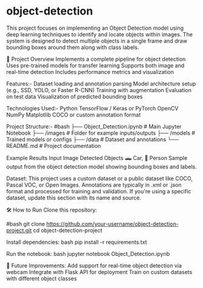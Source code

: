 # object-detection
This project focuses on implementing an Object Detection model using deep learning techniques to identify and locate objects within images. The system is designed to detect multiple objects in a single frame and draw bounding boxes around them along with class labels.

🧾 Project Overview
Implements a complete pipeline for object detection
Uses pre-trained models for transfer learning
Supports both image and real-time detection
Includes performance metrics and visualization

 Features:-
 Dataset loading and annotation parsing
Model architecture setup (e.g., SSD, YOLO, or Faster R-CNN)
 Training with augmentation
 Evaluation on test data
Visualization of predicted bounding boxes


 Technologies Used:-
Python
TensorFlow / Keras or PyTorch
OpenCV
NumPy
Matplotlib
COCO or custom annotation format

 Project Structure:-
#bash
├── Object_Detection.ipynb      # Main Jupyter Notebook
├── /images                     # Folder for example inputs/outputs
├── /models                     # Trained models or configs
├── /data                       # Dataset and annotations
└── README.md                   # Project documentation

Example Results
Input Image	Detected Objects
	🛻 Car, 🧍 Person
Sample output from the object detection model showing bounding boxes and labels.

 Dataset:
This project uses a custom dataset or a public dataset like COCO, Pascal VOC, or Open Images. Annotations are typically in .xml or .json format and processed for training and validation.
If you're using a specific dataset, update this section with its name and source.

🛠️ How to Run
Clone this repository:

#bash
git clone https://github.com/your-username/object-detection-project.git
cd object-detection-project

Install dependencies:
bash
pip install -r requirements.txt

Run the notebook:
bash
jupyter notebook Object_Detection.ipynb

📌 Future Improvements:
Add support for real-time object detection via webcam
Integrate with Flask API for deployment
Train on custom datasets with different object classes

